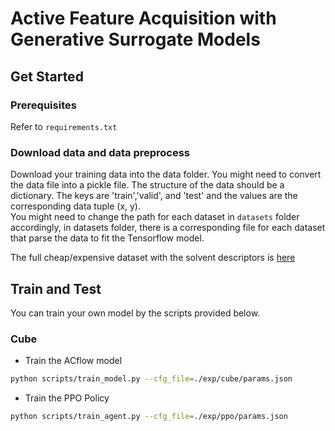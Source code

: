 # Active Feature Acquisition with Generative Surrogate Models
## Get Started

### Prerequisites

Refer to `requirements.txt`

### Download data and data preprocess

Download your training data into the data folder. You might need to convert the data file into a pickle file. The structure of the data should be a dictionary. The keys are 'train','valid', and 'test' and the values are the corresponding data tuple (x, y).
<br />
You might need to change the path for each dataset in `datasets` folder accordingly, in datasets folder, there is a corresponding file for each dataset that parse the data to fit the Tensorflow model.

The full cheap/expensive dataset with the solvent descriptors is [here](https://drive.google.com/file/d/1S48i4CUo84n3CS0taC36x8dvHhQvjNT0/view?usp=sharing)

## Train and Test

You can train your own model by the scripts provided below.

### Cube

- Train the ACflow model

``` bash
python scripts/train_model.py --cfg_file=./exp/cube/params.json
```

- Train the PPO Policy

``` bash
python scripts/train_agent.py --cfg_file=./exp/ppo/params.json
```
